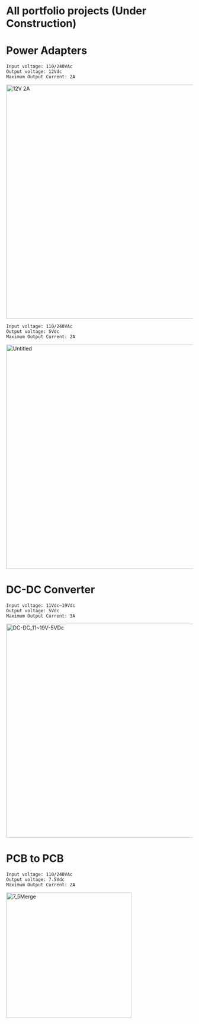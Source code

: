 # All portfolio projects (Under Construction)


# Power Adapters

```
Input voltage: 110/240VAc
Output voltage: 12Vdc
Maximum Output Current: 2A
```
<img width="631" alt="12V 2A" src="https://github.com/user-attachments/assets/cf004e3f-cb29-43b0-8f26-6dc98f82e040">

```
Input voltage: 110/240VAc
Output voltage: 5Vdc
Maximum Output Current: 2A
```
<img width="605" alt="Untitled" src="https://github.com/user-attachments/assets/b4590a7f-9e94-4d14-860d-cd595cb875b7">

# DC-DC Converter
```
Input voltage: 11Vdc~19Vdc
Output voltage: 5Vdc
Maximum Output Current: 3A
```
<img width="577" alt="DC-DC_11~19V-5VDc" src="https://github.com/user-attachments/assets/a81ae997-8e3d-4102-8473-c4971afef032">

# PCB to PCB
```
Input voltage: 110/240VAc
Output voltage: 7.5Vdc
Maximum Output Current: 2A
```
<img width="338" alt="7_5Merge" src="https://github.com/user-attachments/assets/7e9d35f8-6b8e-4286-abad-3e4038f6a538">
